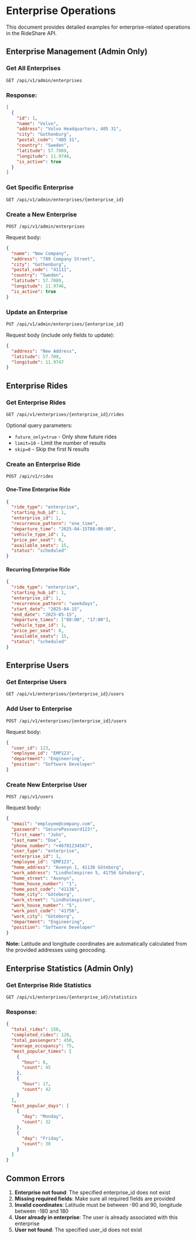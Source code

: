 # Enterprise Operations

This document provides detailed examples for enterprise-related operations in the RideShare API.

## Enterprise Management (Admin Only)

### Get All Enterprises

```
GET /api/v1/admin/enterprises
```

### Response:

```json
[
  {
    "id": 1,
    "name": "Volvo",
    "address": "Volvo Headquarters, 405 31",
    "city": "Gothenburg",
    "postal_code": "405 31",
    "country": "Sweden",
    "latitude": 57.7089,
    "longitude": 11.9746,
    "is_active": true
  }
]
```

### Get Specific Enterprise

```
GET /api/v1/admin/enterprises/{enterprise_id}
```

### Create a New Enterprise

```
POST /api/v1/admin/enterprises
```

Request body:

```json
{
  "name": "New Company",
  "address": "789 Company Street",
  "city": "Gothenburg",
  "postal_code": "41111",
  "country": "Sweden",
  "latitude": 57.7089,
  "longitude": 11.9746,
  "is_active": true
}
```

### Update an Enterprise

```
PUT /api/v1/admin/enterprises/{enterprise_id}
```

Request body (include only fields to update):

```json
{
  "address": "New Address",
  "latitude": 57.709,
  "longitude": 11.9747
}
```

## Enterprise Rides

### Get Enterprise Rides

```
GET /api/v1/enterprises/{enterprise_id}/rides
```

Optional query parameters:

- `future_only=true` - Only show future rides
- `limit=10` - Limit the number of results
- `skip=0` - Skip the first N results

### Create an Enterprise Ride

```
POST /api/v1/rides
```

#### One-Time Enterprise Ride

```json
{
  "ride_type": "enterprise",
  "starting_hub_id": 1,
  "enterprise_id": 1,
  "recurrence_pattern": "one_time",
  "departure_time": "2025-04-15T08:00:00",
  "vehicle_type_id": 1,
  "price_per_seat": 0,
  "available_seats": 15,
  "status": "scheduled"
}
```

#### Recurring Enterprise Ride

```json
{
  "ride_type": "enterprise",
  "starting_hub_id": 1,
  "enterprise_id": 1,
  "recurrence_pattern": "weekdays",
  "start_date": "2025-04-15",
  "end_date": "2025-05-15",
  "departure_times": ["08:00", "17:00"],
  "vehicle_type_id": 1,
  "price_per_seat": 0,
  "available_seats": 15,
  "status": "scheduled"
}
```

## Enterprise Users

### Get Enterprise Users

```
GET /api/v1/enterprises/{enterprise_id}/users
```

### Add User to Enterprise

```
POST /api/v1/enterprises/{enterprise_id}/users
```

Request body:

```json
{
  "user_id": 123,
  "employee_id": "EMP123",
  "department": "Engineering",
  "position": "Software Developer"
}
```

### Create New Enterprise User

```
POST /api/v1/users
```

Request body:

```json
{
  "email": "employee@company.com",
  "password": "SecurePassword123!",
  "first_name": "John",
  "last_name": "Doe",
  "phone_number": "+46701234567",
  "user_type": "enterprise",
  "enterprise_id": 1,
  "employee_id": "EMP123",
  "home_address": "Avenyn 1, 41136 Göteborg",
  "work_address": "Lindholmspiren 5, 41756 Göteborg",
  "home_street": "Avenyn",
  "home_house_number": "1",
  "home_post_code": "41136",
  "home_city": "Göteborg",
  "work_street": "Lindholmspiren",
  "work_house_number": "5",
  "work_post_code": "41756",
  "work_city": "Göteborg",
  "department": "Engineering",
  "position": "Software Developer"
}
```

**Note:** Latitude and longitude coordinates are automatically calculated from the provided addresses using geocoding.

## Enterprise Statistics (Admin Only)

### Get Enterprise Ride Statistics

```
GET /api/v1/enterprises/{enterprise_id}/statistics
```

### Response:

```json
{
  "total_rides": 150,
  "completed_rides": 120,
  "total_passengers": 450,
  "average_occupancy": 75,
  "most_popular_times": [
    {
      "hour": 8,
      "count": 45
    },
    {
      "hour": 17,
      "count": 42
    }
  ],
  "most_popular_days": [
    {
      "day": "Monday",
      "count": 32
    },
    {
      "day": "Friday",
      "count": 30
    }
  ]
}
```

## Common Errors

1. **Enterprise not found**: The specified enterprise_id does not exist
2. **Missing required fields**: Make sure all required fields are provided
3. **Invalid coordinates**: Latitude must be between -90 and 90, longitude between -180 and 180
4. **User already in enterprise**: The user is already associated with this enterprise
5. **User not found**: The specified user_id does not exist
